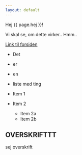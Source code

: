 ```yaml
---
layout: default
---
```



Hej {{ page.hej }}!

Vi skal se, om dette virker.. Hmm.. 

[Link til forsiden](index.html)

* Det
* er
* en
* liste med ting

* Item 1
* Item 2
  * Item 2a
  * Item 2b

## OVERSKRIFTTT

sej overskrift
